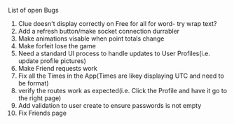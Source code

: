List of open Bugs
1. Clue doesn't display correctly on Free for all for word- try wrap text?
2. Add a refresh button/make socket connection durrabler
3. Make animations visable when point totals change
4. Make forfeit lose the game
5. Need a standard UI process to handle updates to User Profiles(i.e. update profile pictures)
6. Make Friend requests work
7. Fix all the Times in the App(Times are likey displaying UTC and need to be format)
8. verify the routes work as expected(i.e. Click the Profile and have it go to the right page)
9. Add validation to user create to ensure passwords is not empty
10. Fix Friends page
